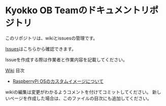 # Kyokko OB Teamのドキュメントリポジトリ

このリポジトリは、wikiとissuesの管理です。

[Issues](https://github.com/Kyokko-OB-Team/Document/issues)はこちらから確認できます。

Issueを作成する際は作業者と作業内容を記載してください。


[Wiki](https://github.com/Kyokko-OB-Team/Document/wiki) 目次
- [RaspberryPi OSのカスタムイメージについて](https://github.com/Kyokko-OB-Team/Document/wiki/raspberryPiOS_customImage_doc)

wikiの編集は変更がわかるようコメントを付けてコミットしてください。
新しいページを作成した場合は、このファイルの目次にも追加してください。
